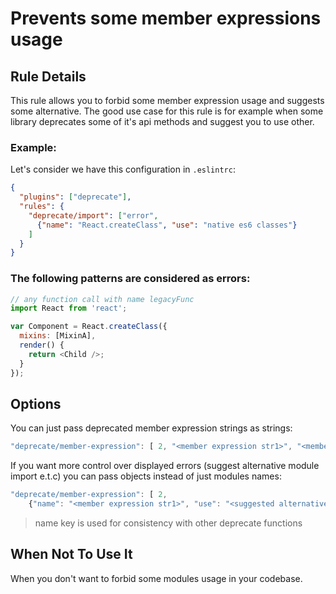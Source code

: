 # Prevents some member expressions usage 

## Rule Details

This rule allows you to forbid some member expression usage and suggests some alternative.
The good use case for this rule is for example when some library deprecates some of it's
api methods and suggest you to use other.

### Example:
Let's consider we have this configuration in `.eslintrc`:

```json
{
  "plugins": ["deprecate"],
  "rules": {
    "deprecate/import": ["error",
      {"name": "React.createClass", "use": "native es6 classes"}
    ]
  }
}
```

### The following patterns are considered as errors:

```js
// any function call with name legacyFunc
import React from 'react';

var Component = React.createClass({
  mixins: [MixinA],
  render() {
    return <Child />;
  }
});
```

## Options
You can just pass deprecated member expression strings as strings:

```js
"deprecate/member-expression": [ 2, "<member expression str1>", "<member expression str1>"]
```

If you want more control over displayed errors (suggest alternative module import e.t.c)
you can pass objects instead of just modules names:

```js
"deprecate/member-expression": [ 2, 
    {"name": "<member expression str1>", "use": "<suggested alternative>"}, ... ]
```
> name key is used for consistency with other deprecate functions

## When Not To Use It

When you don't want to forbid some modules usage in your codebase.
